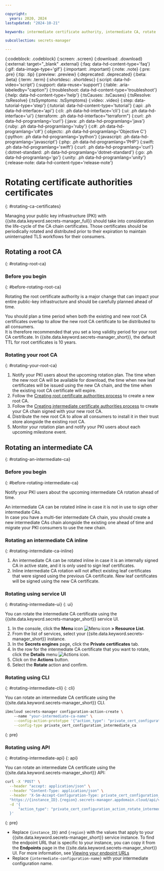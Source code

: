```yaml
---

copyright:
  years: 2020, 2024
lastupdated: "2024-10-21"

keywords: intermediate certificate authority, intermediate CA, rotate

subcollection: secrets-manager

---
```


{:codeblock: .codeblock}
{:screen: .screen}
{:download: .download}
{:external: target="_blank" .external}
{:faq: data-hd-content-type='faq'}
{:gif: data-image-type='gif'}
{:important: .important}
{:note: .note}
{:pre: .pre}
{:tip: .tip}
{:preview: .preview}
{:deprecated: .deprecated}
{:beta: .beta}
{:term: .term}
{:shortdesc: .shortdesc}
{:script: data-hd-video='script'}
{:support: data-reuse='support'}
{:table: .aria-labeledby="caption"}
{:troubleshoot: data-hd-content-type='troubleshoot'}
{:help: data-hd-content-type='help'}
{:tsCauses: .tsCauses}
{:tsResolve: .tsResolve}
{:tsSymptoms: .tsSymptoms}
{:video: .video}
{:step: data-tutorial-type='step'}
{:tutorial: data-hd-content-type='tutorial'}
{:api: .ph data-hd-interface='api'}
{:cli: .ph data-hd-interface='cli'}
{:ui: .ph data-hd-interface='ui'}
{:terraform: .ph data-hd-interface="terraform"}
{:curl: .ph data-hd-programlang='curl'}
{:java: .ph data-hd-programlang='java'}
{:ruby: .ph data-hd-programlang='ruby'}
{:c#: .ph data-hd-programlang='c#'}
{:objectc: .ph data-hd-programlang='Objective C'}
{:python: .ph data-hd-programlang='python'}
{:javascript: .ph data-hd-programlang='javascript'}
{:php: .ph data-hd-programlang='PHP'}
{:swift: .ph data-hd-programlang='swift'}
{:curl: .ph data-hd-programlang='curl'}
{:dotnet-standard: .ph data-hd-programlang='dotnet-standard'}
{:go: .ph data-hd-programlang='go'}
{:unity: .ph data-hd-programlang='unity'}
{:release-note: data-hd-content-type='release-note'}

# Rotating certificate authorities certificates
{: #rotating-ca-certificates}

Managing your public key infrastructure (PKI) with {{site.data.keyword.secrets-manager_full}} should take into consideration the life-cycle of the CA chain certificates. Those certificates should be periodically rotated and distributed prior to their expiration to maintain uninterrupted TLS workflows for their consumers. 

## Rotating a root CA
{: #rotating-root-ca}

### Before you begin
{: #before-rotating-root-ca}

Rotating the root certificate authority is a major change that can impact your entire public-key infrastructure and should be carefully planned ahead of time.

You should plan a time period when both the existing and new root CA certificates overlap to allow the new root CA certificate to be distributed to all consumers.  
It is therefore recommended that you set a long validity period for your root CA certificate. In {{site.data.keyword.secrets-manager_short}}, the default TTL for root certificates is 10 years.

### Rotating your root CA
{: #rotating-your-root-ca}

1. Notify your PKI users about the upcoming rotation plan. The time when the new root CA will be available for download, the time when new leaf certificates will be issued using the new CA chain, and the time when the existing root CA certificate will expire.
2. Follow the [Creating root certificate authorities process](/docs/secrets-manager?topic=secrets-manager-root-certificate-authorities) to create a new root CA.
3. Follow the [Creating intermediate certificate authorities process](/docs/secrets-manager?topic=secrets-manager-intermediate-certificate-authorities) to create your CA chain signed with your new root CA.
4. Distribute the new root CA to allow all consumers to install it in their trust store alongside the existing root CA.
5. Monitor your rotation plan and notify your PKI users about each upcoming milestone event.

## Rotating an intermediate CA
{: #rotating-an-intermediate-ca}

### Before you begin
{: #before-rotating-intermediate-ca}

Notify your PKI users about the upcoming intermediate CA rotation ahead of time.  

An intermediate CA can be rotated inline in case it is not in use to sign other intermediate CAs.  
In case you have a multi-tier intermediate CA chain, you should create a new intermediate CAs chain alongside the existing one ahead of time and migrate your PKI consumers to use the new chain.

### Rotating an intermediate CA inline
{: #rotating-intermdiate-ca-inline}

1. An intermediate CA can be rotated inline in case it is an internally signed CA in active state, and it is only used to sign leaf certificates.
2. Inline intermediate CA rotation will not affect existing leaf certificates that were signed using the previous CA certificate. New leaf certificates will be signed using the new CA certificate.

### Rotating using service UI
{: #rotating-intermediate-ui}
{: ui}

You can rotate the intermediate CA certificate using the {{site.data.keyword.secrets-manager_short}} service UI.

1. In the console, click the **Menu** icon ![Menu icon](../icons/icon_hamburger.svg) **> Resource List**.
2. From the list of services, select your {{site.data.keyword.secrets-manager_short}} instance.
3. In the **Secrets engines** page, click the **Private certificates** tab.
4. In the row for the intermediate CA certificate that you want to rotate, click the **Details** menu ![Actions icon](../icons/actions-icon-vertical.svg).
5. Click on the **Actions** button.
6. Select the **Rotate** action and confirm.

### Rotating using CLI
{: #rotating-intermediate-cli}
{: cli}

You can rotate an intermediate CA certificate using the {{site.data.keyword.secrets-manager_short}} CLI.

```sh
ibmcloud secrets-manager configuration-action-create \                                                               
    --name "your-intermediate-ca-name" \
    --config-action-prototype '{"action_type": "private_cert_configuration_action_rotate_intermediate"}' \
    --config-type private_cert_configuration_intermediate_ca
```
{: pre}

### Rotating using API
{: #rotating-intermediate-api}
{: api}

You can rotate an intermediate CA certificate using the {{site.data.keyword.secrets-manager_short}} API:

```sh
curl -X 'POST' \
  --header "accept: application/json" \
  --header "Content-Type: application/json" \
  --header 'X-Sm-Accept-Configuration-Type: private_cert_configuration_intermediate_ca' \
  "https://{instance_ID}.{region}.secrets-manager.appdomain.cloud/api/v2/configurations/{intermediate-configuration-name}/actions" \
  -d '{
      "action_type": "private_cert_configuration_action_rotate_intermediate"
  }'
```
{: pre}

- Replace `{instance_ID}` and `{region}` with the values that apply to your {{site.data.keyword.secrets-manager_short}} service instance. To find the endpoint URL that is specific to your instance, you can copy it from the **Endpoints** page in the {{site.data.keyword.secrets-manager_short}} UI. For more information, see [Viewing your endpoint URLs](/docs/secrets-manager?topic=secrets-manager-endpoints#view-endpoint-urls)
- Replace `{intermediate-configuration-name}` with your intermediate configuration name.
